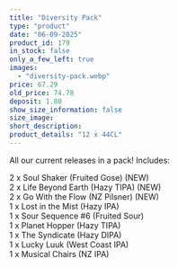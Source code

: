 ```yaml
---
title: "Diversity Pack"
type: "product"
date: "06-09-2025"
product_id: 179
in_stock: false
only_a_few_left: true
images:
  - "diversity-pack.webp"
price: 67.29
old_price: 74.78
deposit: 1.80
show_size_information: false
size_image:
short_description:
product_details: "12 x 44CL"
---
```


All our current releases in a pack! Includes:

2 x Soul Shaker (Fruited Gose) (NEW)<br>
2 x Life Beyond Earth (Hazy TIPA) (NEW)<br>
2 x Go With the Flow (NZ Pilsner) (NEW)<br>
1 x Lost in the Mist (Hazy IPA) <br>
1 x Sour Sequence #6 (Fruited Sour) <br>
1 x Planet Hopper (Hazy TIPA) <br>
1 x The Syndicate (Hazy DIPA) <br>
1 x Lucky Luuk (West Coast IPA) <br>
1 x Musical Chairs (NZ IPA)
